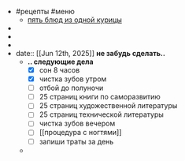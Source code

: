 - #рецепты #меню
	- [пять блюд из одной курицы](https://eda.ru/media/master-klass/pyat-blyud-iz-odnoy-kuricy)
-
-
-
- date:: [[Jun 12th, 2025]]
  **не забудь сделать..**
	- **.. следующие дела**
	  * [x] сон 8 часов
	  * [x] чистка зубов утром
	  * [ ] отбой до полуночи
	  * [ ] 25 страниц книги по саморазвитию
	  * [ ] 25 страниц художественной литературы
	  * [ ] 25 страниц технической литературы
	  * [ ] чистка зубов вечером
	  * [ ] [[процедура с ногтями]]
	  * [ ] запиши траты за день
	-